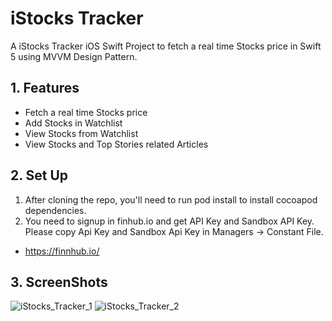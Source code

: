 # iStocks Tracker

A iStocks Tracker iOS Swift Project to fetch a real time Stocks price in Swift 5 using MVVM Design Pattern.

## 1. Features
 
- Fetch a real time Stocks price
- Add Stocks in Watchlist
- View Stocks from Watchlist
- View Stocks and Top Stories related Articles

## 2. Set Up

1. After cloning the repo, you'll need to run pod install to install cocoapod dependencies.
2. You need to signup in finhub.io and get API Key and Sandbox API Key. Please copy Api Key and Sandbox Api Key in Managers -> Constant File.
  - https://finnhub.io/
  
## 3. ScreenShots

![iStocks_Tracker_1](https://user-images.githubusercontent.com/28728064/158061284-a7bb2ddf-c7ba-4bab-91d0-39afddd828f8.jpg)
![iStocks_Tracker_2](https://user-images.githubusercontent.com/28728064/158061287-c86f2449-1b94-4506-9b43-d6180ec27083.jpg)

 
